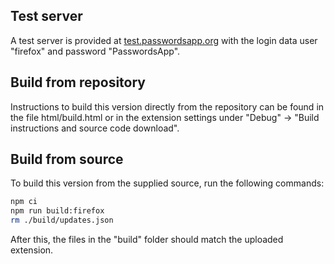 ## Test server
A test server is provided at [test.passwordsapp.org](https://test.passwordsapp.org/) with the login data user "firefox" and password "PasswordsApp".

## Build from repository
Instructions to build this version directly from the repository can be found in the file html/build.html
or in the extension settings under "Debug" -> "Build instructions and source code download".

## Build from source
To build this version from the supplied source, run the following commands:

```bash
npm ci
npm run build:firefox
rm ./build/updates.json
```

After this, the files in the "build" folder should match the uploaded extension.